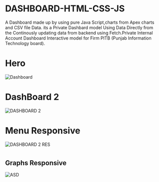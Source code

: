 # DASHBOARD-HTML-CSS-JS

A Dashboard made up by using pure Java Script,charts from Apex charts and CSV file Data.
its a Private Dashbard model Using Data Directly from the Continously updating data from backend using Fetch.Private Internal Account Dashboard Interactive model for Firm PITB (Punjab Information Technology board).

# Hero
![Dashboard](https://github.com/HassanRasool1/DASHBOARD-HTML-CSS-JS/assets/109318661/f8edc294-60e2-4f62-b550-09ae3544cca6)

# DashBoard 2
![DASHBOARD 2](https://github.com/HassanRasool1/DASHBOARD-HTML-CSS-JS/assets/109318661/d99aa2bc-bce3-4ef2-b2c9-9cbbb9e91662)

# Menu Responsive
![DASHBOARD 2 RES](https://github.com/HassanRasool1/DASHBOARD-HTML-CSS-JS/assets/109318661/99e69d44-5238-4e9e-b178-73ae3bb33720)

# <h2>Graphs Responsive</h2>
![ASD](https://github.com/HassanRasool1/DASHBOARD-HTML-CSS-JS/assets/109318661/8e060b63-3ded-46c9-9971-a33a03c969dd)
